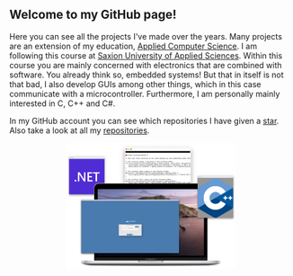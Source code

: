 ## Welcome to my GitHub page!

Here you can see all the projects I've made over the years. Many projects are an extension of my education, [Applied Computer Science](https://www.saxion.edu/programmes/bachelor/applied-computer-science). I am following this course at [Saxion University of Applied Sciences](https://www.saxion.edu). 
Within this course you are mainly concerned with electronics that are combined with software. You already think so, embedded systems! But that in itself is not that bad, I also develop GUIs among other things, which in this case communicate with a microcontroller. Furthermore, I am personally mainly interested in C, C++ and C#.

In my GitHub account you can see which repositories I have given a [star](https://github.com/BobAaldering?tab=stars). Also take a look at all my [repositories](https://github.com/BobAaldering?tab=repositories).

<p align="center">
    <img src="img/about.png"  width="60%" height="30%" alt="About information">
</p>